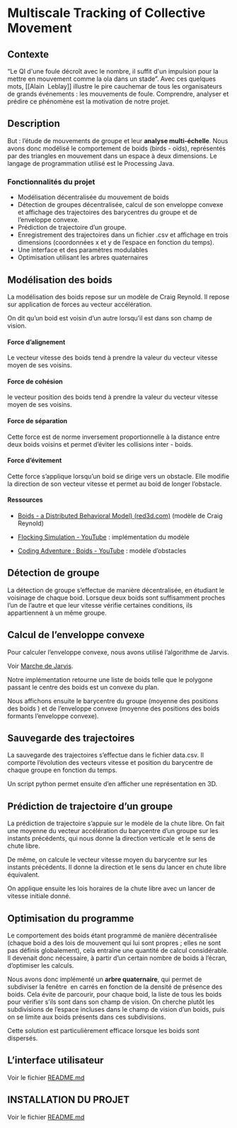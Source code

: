 # Multiscale Tracking of Collective Movement

## Contexte

“Le QI d'une foule décroît avec le nombre, il suffit d'un impulsion pour la mettre en mouvement comme la ola dans un stade”. Avec ces quelques mots, [[Alain  Leblay]] illustre le pire cauchemar de tous les organisateurs de grands événements : les mouvements de foule. Comprendre, analyser et prédire ce phénomène est la motivation de notre projet. 

## Description

But : l’étude de mouvements de groupe et leur **analyse multi-échelle**. Nous avons donc modélisé le comportement de boids (birds - oïds), représentés par des triangles en mouvement dans un espace à deux dimensions. Le langage de programmation utilisé est le Processing Java.

### Fonctionnalités du projet

- Modélisation décentralisée du mouvement de boids
- Détection de groupes décentralisée, calcul de son enveloppe convexe et affichage des trajectoires des barycentres du groupe et de l’enveloppe convexe.
- Prédiction de trajectoire d’un groupe.
- Enregistrement des trajectoires dans un fichier .csv et affichage en trois dimensions (coordonnées x et y de l’espace en fonction du temps).
- Une interface et des paramètres modulables
-   Optimisation utilisant les arbres quaternaires

## Modélisation des boids

La modélisation des boids repose sur un modèle de Craig Reynold. Il repose sur application de forces au vecteur accélération.

On dit qu’un boid est voisin d’un autre lorsqu’il est dans son champ de vision.
  
#### Force d’alignement
Le vecteur vitesse des boids tend à prendre la valeur du vecteur vitesse moyen de ses voisins.

#### Force de cohésion
le vecteur position des boids tend à prendre la valeur du vecteur vitesse moyen de ses voisins.

#### Force de séparation
Cette force est de norme inversement proportionnelle à la distance entre deux boids voisins et permet d’éviter les collisions inter - boids.

#### Force d’évitement
Cette force s’applique lorsqu’un boid se dirige vers un obstacle. Elle modifie la direction de son vecteur vitesse et permet au boid de longer l’obstacle.


#### Ressources

-   [Boids - a Distributed Behavioral Model) (red3d.com)](https://www.red3d.com/cwr/boids/) (modèle de Craig Reynold) 

-   [Flocking Simulation - YouTube](https://www.youtube.com/watch?v=mhjuuHl6qHM&t=2032s) : implémentation du modèle

-   [Coding Adventure : Boids - YouTube](https://www.youtube.com/watch?v=bqtqltqcQhw&t=383s) : modèle d’obstacles


## Détection de groupe

La détection de groupe s’effectue de manière décentralisée, en étudiant le voisinage de chaque boid. Lorsque deux boids sont suffisamment proches l’un de l’autre et que leur vitesse vérifie certaines conditions, ils appartiennent à un même groupe.

## Calcul de l’enveloppe convexe

Pour calculer l’enveloppe convexe, nous avons utilisé l’algorithme de Jarvis.

Voir [Marche de Jarvis](https://fr.wikipedia.org/wiki/Marche_de_Jarvis).

Notre implémentation retourne une liste de boids telle que le polygone passant le centre des boids est un convexe du plan.

Nous affichons ensuite le barycentre du groupe (moyenne des positions des boids ) et de l’enveloppe convexe (moyenne des positions des boids formants l’enveloppe convexe).


## Sauvegarde des trajectoires

La sauvegarde des trajectoires s’effectue dans le fichier data.csv. Il comporte l’évolution des vecteurs vitesse et position du barycentre de chaque groupe en fonction du temps.

Un script python permet ensuite d’en afficher une représentation en 3D. 
  
## Prédiction de trajectoire d’un groupe  

La prédiction de trajectoire s’appuie sur le modèle de la chute libre. On fait une moyenne du vecteur accélération du barycentre d’un groupe sur les instants précédents, qui nous donne la direction verticale  et le sens de chute libre.

De même, on calcule le vecteur vitesse moyen du barycentre sur les instants précédents. Il donne la direction et le sens du lancer en chute libre équivalent. 

On applique ensuite les lois horaires de la chute libre avec un lancer de vitesse initiale donné.

## Optimisation du programme

Le comportement des boids étant programmé de manière décentralisée (chaque boid a des lois de mouvement qui lui sont propres ; elles ne sont pas définis globalement), cela entraîne une quantité de calcul considérable. Il devenait donc nécessaire, à partir d’un certain nombre de boids à l’écran, d’optimiser les calculs.

Nous avons donc implémenté un **arbre quaternaire**, qui permet de subdiviser la fenêtre  en carrés en fonction de la densité de présence des boids. Cela évite de parcourir, pour chaque boid, la liste de tous les boids pour vérifier s’ils sont dans son champ de vision. On cherche plutôt les subdivisions de l’espace incluses dans le champ de vision d’un boids, puis on se limite aux boids présents dans ces subdivisions.

Cette solution est particulièrement efficace lorsque les boids sont dispersés.

## L’interface utilisateur

Voir le fichier [README.md](README.md)

## INSTALLATION DU PROJET

Voir le fichier [README.md](README.md)